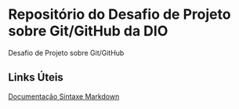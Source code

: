 # Repositório do Desafio de Projeto sobre Git/GitHub da DIO
Desafio de Projeto sobre Git/GitHub

## Links Úteis
[Documentação Sintaxe Markdown](https://github.com/marktext/marktext/blob/master/docs/MARKDOWN_SYNTAX.md)
